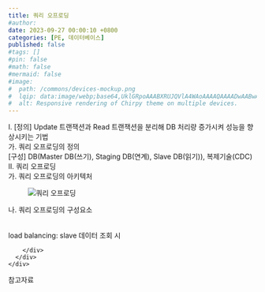 ```yaml
---
title: 쿼리 오프로딩
#author: 
date: 2023-09-27 00:00:10 +0800
categories: [PE, 데이터베이스]
published: false
#tags: []
#pin: false
#math: false
#mermaid: false
#image:
#  path: /commons/devices-mockup.png
#  lqip: data:image/webp;base64,UklGRpoAAABXRUJQVlA4WAoAAAAQAAAADwAABwAAQUxQSDIAAAARL0AmbZurmr57yyIiqE8oiG0bejIYEQTgqiDA9vqnsUSI6H+oAERp2HZ65qP/VIAWAFZQOCBCAAAA8AEAnQEqEAAIAAVAfCWkAALp8sF8rgRgAP7o9FDvMCkMde9PK7euH5M1m6VWoDXf2FkP3BqV0ZYbO6NA/VFIAAAA
#  alt: Responsive rendering of Chirpy theme on multiple devices.
---
```


<div class="post-wrap">
  <div class="para">
    <div class="para-title">
      I. [정의] Update 트랜잭션과 Read 트랜잭션을 분리해 DB 처리량 증가시켜 성능을 향상시키는 기법
    </div>
    <div class="para-cntnt">
      <div class="para">
        <div class="para-title">
          가. 쿼리 오프로딩의 정의
        </div>
        <div class="para-cntnt">
          [구성] DB(Master DB(쓰기), Staging DB(연계), Slave DB(읽기)), 복제기술(CDC)
        </div>
      </div>
    </div>
  </div>
  
  <div class="para">
    <div class="para-title">
      II. 쿼리 오프로딩
    </div>
    <div class="para-cntnt">
      <div class="para">
        <div class="para-title">
          가. 쿼리 오프로딩의 아키텍처
        </div>
        <div class="para-cntnt">
          <figure class="post-figure">
            <img src="/assets/img/posts/쿼리-오프로딩.png" alt="쿼리 오프로딩">
<!--            <figcaption>Source: Unveiling the Metaverse: Exploring Emerging Trends, Multifaceted Perspectives, and Future Challenges</figcaption>-->
          </figure>
        </div>
      </div>
      <div class="para">
        <div class="para-title">
          나. 쿼리 오프로딩의 구성요소
        </div>
        <div class="para-cntnt">
          <table class="post-table">
          </table>
          load balancing: slave 데이터 조회 시

        </div>
      </div>
    </div>
  </div>

  <div class="refr-wrap">
    <div class="refr-title">
        참고자료
    </div>
    <ol class="refr-list">
    <!--    <li>(나현식, 최대선) <a target="_blank" href="https://scienceon.kisti.re.kr/commons/util/originalView.do?cn=JAKO202225948430499&oCn=JAKO202225948430499&dbt=JAKO&journal=NJOU00291864">메타버스 보안 위협 요소 및 대응 방안 검토</a></li>-->
    <!--    <li>(M. Uddin, S. Manickam, H. Ullah, M. Obaidat and A. Dandoush) <a target="_blank" href="https://ieeexplore.ieee.org/abstract/document/10138386">Unveiling the Metaverse: Exploring Emerging Trends, Multifaceted Perspectives, and Future Challenges</a></li>-->
    </ol>
  </div>
</div>
